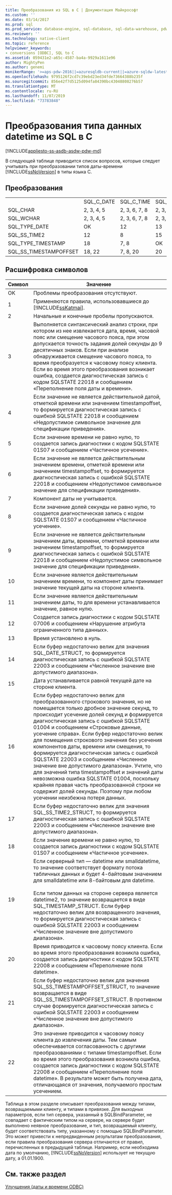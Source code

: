```yaml
---
title: Преобразования из SQL в C | Документация Майкрософт
ms.custom: ''
ms.date: 03/14/2017
ms.prod: sql
ms.prod_service: database-engine, sql-database, sql-data-warehouse, pdw
ms.reviewer: ''
ms.technology: native-client
ms.topic: reference
helpviewer_keywords:
- conversions [ODBC], SQL to C
ms.assetid: 059431e2-a65c-4587-ba4a-9929a1611e96
author: MightyPen
ms.author: genemi
monikerRange: '>=aps-pdw-2016||=azuresqldb-current||=azure-sqldw-latest||>=sql-server-2016||=sqlallproducts-allversions||>=sql-server-linux-2017||=azuresqldb-mi-current'
ms.openlocfilehash: 9795126f2cd7c39ebd23ed34fde73664388b235f
ms.sourcegitcommit: 856e42f7d5125d094fa84390bc43048808276b57
ms.translationtype: MT
ms.contentlocale: ru-RU
ms.lasthandoff: 11/07/2019
ms.locfileid: "73783848"
---
```

# <a name="datetime-data-type-conversions-from-sql-to-c"></a>Преобразования типа данных datetime из SQL в C
[!INCLUDE[appliesto-ss-asdb-asdw-pdw-md](../../includes/appliesto-ss-asdb-asdw-pdw-md.md)]

  В следующей таблице приводится список вопросов, которые следует учитывать при преобразовании типов даты-времени [!INCLUDE[ssNoVersion](../../includes/ssnoversion-md.md)] в типы языка C.  
  
## <a name="conversions"></a>Преобразования  
  
||||||||||  
|-|-|-|-|-|-|-|-|-|  
||SQL_C_DATE|SQL_C_TIME|SQL_C_TIMESTAMP|SQL_C_SS_TIME2|SQL_C_SS_TIMESTAMPOFFSET|SQL_C_BINARY|SQL_C_CHAR|SQL_C_WCHAR|  
|SQL_CHAR|2, 3, 4, 5|2, 3, 6, 7, 8|2, 3, 9, 10, 11|2, 3, 6, 7|2, 3, 9, 10, 11|1|1|1|  
|SQL_WCHAR|2, 3, 4, 5|2, 3, 6, 7, 8|2, 3, 9, 10, 11|2, 3, 6, 7|2, 3, 9, 10, 11|1|1|1|  
|SQL_TYPE_DATE|OK|12|13|12|13, 23|14|16|16|  
|SQL_SS_TIME2|12|8|15|OK|10, 23|17|16|16|  
|SQL_TYPE_TIMESTAMP|18|7, 8|OK|7|23|19|16|16|  
|SQL_SS_TIMESTAMPOFFSET|18, 22|7, 8, 20|20|7, 20|OK|21|16|16|  
  
## <a name="key-to-symbols"></a>Расшифровка символов  
  
|Символ|Значение|  
|------------|-------------|  
|OK|Проблемы преобразования отсутствуют.|  
|1|Применяются правила, использовавшиеся до [!INCLUDE[ssKatmai](../../includes/sskatmai-md.md)].|  
|2|Начальные и конечные пробелы пропускаются.|  
|3|Выполняется синтаксический анализ строки, при котором из нее извлекается дата, время, часовой пояс или смещение часового пояса, при этом допускается точность задания долей секунды до 9 десятичных знаков. Если при анализе обнаруживается смещение часового пояса, то время преобразуется к часовому поясу клиента. Если во время этого преобразования возникает ошибка, создается диагностическая запись с кодом SQLSTATE 22018 и сообщением «Переполнение поля даты и времени».|  
|4|Если значение не является действительной датой, отметкой времени или значением timestampoffset, то формируется диагностическая запись с ошибкой SQLSTATE 22018 и сообщением «Недопустимое символьное значение для спецификации приведения».|  
|5|Если значение времени не равно нулю, то создается запись диагностики с кодом SQLSTATE 01S07 и сообщением «Частичное усечение».|  
|6|Если значение не является действительным значением времени, отметкой времени или значением timestampoffset, то формируется диагностическая запись с ошибкой SQLSTATE 22018 и сообщением «Недопустимое символьное значение для спецификации приведения».|  
|7|Компонент даты не учитывается.|  
|8|Если значение долей секунды не равно нулю, то создается диагностическая запись с кодом SQLSTATE 01S07 и сообщением «Частичное усечение».|  
|9|Если значение не является действительным значением даты, времени, отметкой времени или значением timestampoffset, то формируется диагностическая запись с ошибкой SQLSTATE 22018 и сообщением «Недопустимое символьное значение для спецификации приведения».|  
|10|Если значение является действительным значением времени, то компонент даты принимает значение текущей даты на стороне клиента.|  
|11|Если значение является действительным значением даты, то для времени устанавливается значение, равное нулю.|  
|12|Создается запись диагностики с кодом SQLSTATE 07006 и сообщением «Нарушение атрибута ограниченного типа данных».|  
|13|Время установлено в нуль.|  
|14|Если буфер недостаточно велик для значения SQL_DATE_STRUCT, то формируется диагностическая запись с ошибкой SQLSTATE 22003 и сообщением «Численное значение вне допустимого диапазона».|  
|15|Дата устанавливается равной текущей дате на стороне клиента.|  
|16|Если буфер недостаточно велик для преобразованного строкового значения, но не помещается только дробное значение секунд, то происходит усечение долей секунд и формируется диагностическая запись с ошибкой SQLSTATE 01004 и сообщением «Строковые данные, усечение справа». Если буфер недостаточно велик для помещения строкового значения без усечения компонентов даты, времени или смещения, то формируется диагностическая запись с ошибкой SQLSTATE 22003 и сообщением «Численное значение вне допустимого диапазона». Учтите, что для значений типа timestampoffset и значений даты невозможна ошибка SQLSTATE 01004, поскольку крайняя правая часть преобразованной строки не содержит долей секунды. Поэтому при любом усечении неизбежна потеря данных.|  
|17|Если буфер недостаточно велик для значения SQL_SS_TIME2_STRUCT, то формируется диагностическая запись с ошибкой SQLSTATE 22003 и сообщением «Численное значение вне допустимого диапазона».|  
|18|Если значение времени не равно нулю, то создается запись диагностики с кодом SQLSTATE 01S07 и сообщением «Частичное усечение».|  
|19|Если серверный тип — datetime или smalldatetime, то значение соответствует формату потока табличных данных и будет 4-байтовым значением для smalldatetime или 8-байтовым для datetime.<br /><br /> Если типом данных на стороне сервера является datetime2, то значение возвращается в виде SQL_TIMESTAMP_STRUCT. Если буфер недостаточно велик для возвращенного значения, то формируется диагностическая запись с ошибкой SQLSTATE 22003 и сообщением «Численное значение вне допустимого диапазона».|  
|20|Время приводится к часовому поясу клиента. Если во время этого преобразования возникла ошибка, создается запись диагностики с кодом SQLSTATE 22008 и сообщением «Переполнение поля datetime».|  
|21|Если буфер недостаточно велик для значения SQL_SS_TIMESTAMPOFFSET_STRUCT, то значение возвращается в виде SQL_SS_TIMESTAMPOFFSET_STRUCT. В противном случае формируется диагностическая запись с ошибкой SQLSTATE 22003 и сообщением «Численное значение вне допустимого диапазона».|  
|22|Это значение приводится к часовому поясу клиента до извлечения даты. Тем самым обеспечивается согласованность с другими преобразованиями с типами timestampoffset. Если во время этого преобразования возникла ошибка, создается запись диагностики с кодом SQLSTATE 22008 и сообщением «Переполнение поля datetime». В результате может быть получена дата, отличающаяся от значения, получаемого простым усечением.|  
  
 Таблица в этом разделе описывает преобразования между типами, возвращаемыми клиенту, и типами в привязке. Для выходных параметров, если тип сервера, указанный в SQLBindParameter, не совпадает с фактическим типом на сервере, на сервере будет выполнено неявное преобразование, и тип, возвращаемый клиенту, будет соответствовать типу, указанному с помощью SQLBindParameter. Это может привести к непредвиденным результатам преобразования, если правила преобразования сервера отличаются от правил, перечисленных в предыдущей таблице. Например, если необходима дата по умолчанию, [!INCLUDE[ssNoVersion](../../includes/ssnoversion-md.md)] использует не текущую дату, а 01.01.1900.  
  
## <a name="see-also"></a>См. также раздел  
 [Улучшения &#40;даты и времени ODBC&#41;](../../relational-databases/native-client-odbc-date-time/date-and-time-improvements-odbc.md)  
  
  
